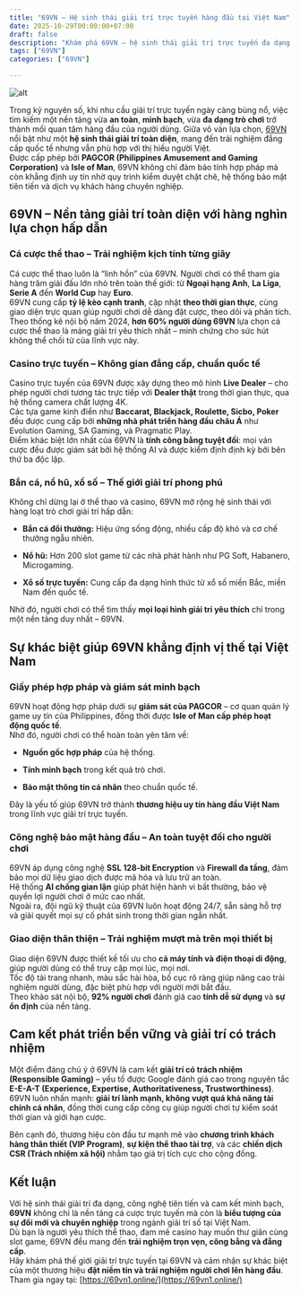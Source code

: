 ```yaml
---
title: "69VN – Hệ sinh thái giải trí trực tuyến hàng đầu tại Việt Nam"
date: 2025-10-29T00:00:00+07:00
draft: false
description: "Khám phá 69VN – hệ sinh thái giải trí trực tuyến đa dạng gồm thể thao, casino, bắn cá, nổ hũ và xổ số, hoạt động minh bạch dưới sự cấp phép của PAGCOR."
tags: ["69VN"]
categories: ["69VN"]

---
```

![alt](https://69vn1.online/wp-content/uploads/2025/10/banner-69vn.jpg)


Trong kỷ nguyên số, khi nhu cầu giải trí trực tuyến ngày càng bùng nổ, việc tìm kiếm một nền tảng vừa **an toàn**, **minh bạch**, vừa **đa dạng trò chơi** trở thành mối quan tâm hàng đầu của người dùng. Giữa vô vàn lựa chọn, [69VN](https://69vn1.online/) nổi bật như một **hệ sinh thái giải trí toàn diện**, mang đến trải nghiệm đẳng cấp quốc tế nhưng vẫn phù hợp với thị hiếu người Việt.  
Được cấp phép bởi **PAGCOR (Philippines Amusement and Gaming Corporation)** và **Isle of Man**, 69VN không chỉ đảm bảo tính hợp pháp mà còn khẳng định uy tín nhờ quy trình kiểm duyệt chặt chẽ, hệ thống bảo mật tiên tiến và dịch vụ khách hàng chuyên nghiệp.

## 69VN – Nền tảng giải trí toàn diện với hàng nghìn lựa chọn hấp dẫn

### Cá cược thể thao – Trải nghiệm kịch tính từng giây

Cá cược thể thao luôn là “linh hồn” của 69VN. Người chơi có thể tham gia hàng trăm giải đấu lớn nhỏ trên toàn thế giới: từ **Ngoại hạng Anh**, **La Liga**, **Serie A** đến **World Cup** hay **Euro**.  
69VN cung cấp **tỷ lệ kèo cạnh tranh**, cập nhật **theo thời gian thực**, cùng giao diện trực quan giúp người chơi dễ dàng đặt cược, theo dõi và phân tích.  
Theo thống kê nội bộ năm 2024, **hơn 60% người dùng 69VN** lựa chọn cá cược thể thao là mảng giải trí yêu thích nhất – minh chứng cho sức hút không thể chối từ của lĩnh vực này.

### Casino trực tuyến – Không gian đẳng cấp, chuẩn quốc tế

Casino trực tuyến của 69VN được xây dựng theo mô hình **Live Dealer** – cho phép người chơi tương tác trực tiếp với **Dealer thật** trong thời gian thực, qua hệ thống camera chất lượng 4K.  
Các tựa game kinh điển như **Baccarat, Blackjack, Roulette, Sicbo, Poker** đều được cung cấp bởi **những nhà phát triển hàng đầu châu Á** như Evolution Gaming, SA Gaming, và Pragmatic Play.  
Điểm khác biệt lớn nhất của 69VN là **tính công bằng tuyệt đối**: mọi ván cược đều được giám sát bởi hệ thống AI và được kiểm định định kỳ bởi bên thứ ba độc lập.

### Bắn cá, nổ hũ, xổ số – Thế giới giải trí phong phú

Không chỉ dừng lại ở thể thao và casino, 69VN mở rộng hệ sinh thái với hàng loạt trò chơi giải trí hấp dẫn:

*   **Bắn cá đổi thưởng:** Hiệu ứng sống động, nhiều cấp độ khó và cơ chế thưởng ngẫu nhiên.
    
*   **Nổ hũ:** Hơn 200 slot game từ các nhà phát hành như PG Soft, Habanero, Microgaming.
    
*   **Xổ số trực tuyến:** Cung cấp đa dạng hình thức từ xổ số miền Bắc, miền Nam đến quốc tế.
    

Nhờ đó, người chơi có thể tìm thấy **mọi loại hình giải trí yêu thích** chỉ trong một nền tảng duy nhất – 69VN.

## Sự khác biệt giúp 69VN khẳng định vị thế tại Việt Nam

### Giấy phép hợp pháp và giám sát minh bạch

69VN hoạt động hợp pháp dưới sự **giám sát của PAGCOR** – cơ quan quản lý game uy tín của Philippines, đồng thời được **Isle of Man cấp phép hoạt động quốc tế**.  
Nhờ đó, người chơi có thể hoàn toàn yên tâm về:

*   **Nguồn gốc hợp pháp** của hệ thống.
    
*   **Tính minh bạch** trong kết quả trò chơi.
    
*   **Bảo mật thông tin cá nhân** theo chuẩn quốc tế.
    

Đây là yếu tố giúp 69VN trở thành **thương hiệu uy tín hàng đầu Việt Nam** trong lĩnh vực giải trí trực tuyến.

### Công nghệ bảo mật hàng đầu – An toàn tuyệt đối cho người chơi

69VN áp dụng công nghệ **SSL 128-bit Encryption** và **Firewall đa tầng**, đảm bảo mọi dữ liệu giao dịch được mã hóa và lưu trữ an toàn.  
Hệ thống **AI chống gian lận** giúp phát hiện hành vi bất thường, bảo vệ quyền lợi người chơi ở mức cao nhất.  
Ngoài ra, đội ngũ kỹ thuật của 69VN luôn hoạt động 24/7, sẵn sàng hỗ trợ và giải quyết mọi sự cố phát sinh trong thời gian ngắn nhất.

### Giao diện thân thiện – Trải nghiệm mượt mà trên mọi thiết bị

Giao diện 69VN được thiết kế tối ưu cho **cả máy tính và điện thoại di động**, giúp người dùng có thể truy cập mọi lúc, mọi nơi.  
Tốc độ tải trang nhanh, màu sắc hài hòa, bố cục rõ ràng giúp nâng cao trải nghiệm người dùng, đặc biệt phù hợp với người mới bắt đầu.  
Theo khảo sát nội bộ, **92% người chơi** đánh giá cao **tính dễ sử dụng** và **sự ổn định** của nền tảng.

## Cam kết phát triển bền vững và giải trí có trách nhiệm

Một điểm đáng chú ý ở 69VN là cam kết **giải trí có trách nhiệm (Responsible Gaming)** – yếu tố được Google đánh giá cao trong nguyên tắc **E-E-A-T (Experience, Expertise, Authoritativeness, Trustworthiness)**.  
69VN luôn nhấn mạnh: **giải trí lành mạnh, không vượt quá khả năng tài chính cá nhân**, đồng thời cung cấp công cụ giúp người chơi tự kiểm soát thời gian và giới hạn cược.

Bên cạnh đó, thương hiệu còn đầu tư mạnh mẽ vào **chương trình khách hàng thân thiết (VIP Program)**, **sự kiện thể thao tài trợ**, và các **chiến dịch CSR (Trách nhiệm xã hội)** nhằm tạo giá trị tích cực cho cộng đồng.

## Kết luận

Với hệ sinh thái giải trí đa dạng, công nghệ tiên tiến và cam kết minh bạch, **69VN** không chỉ là nền tảng cá cược trực tuyến mà còn là **biểu tượng của sự đổi mới và chuyên nghiệp** trong ngành giải trí số tại Việt Nam.  
Dù bạn là người yêu thích thể thao, đam mê casino hay muốn thư giãn cùng slot game, 69VN đều mang đến **trải nghiệm trọn vẹn, công bằng và đẳng cấp**.  
Hãy khám phá thế giới giải trí trực tuyến tại 69VN và cảm nhận sự khác biệt của một thương hiệu **đặt niềm tin và trải nghiệm người chơi lên hàng đầu**. Tham gia ngay tại: [https://69vn1.online/](https://69vn1.online/)